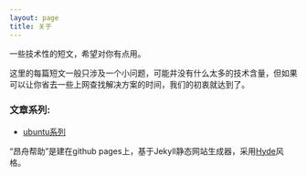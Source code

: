 ```yaml
---
layout: page
title: 关于
---
```


<p class="message">
  一些技术性的短文，希望对你有点用。
</p>

这里的每篇短文一般只涉及一个小问题，可能并没有什么太多的技术含量，但如果可以让你省去一些上网查找解决方案的时间，我们的初衷就达到了。

### 文章系列:

* [ubuntu系列](/ubuntu/)

“昂舟帮助”是建在github pages上，基于Jekyll静态网站生成器，采用[Hyde](https://github.com/poole/hyde)风格。
